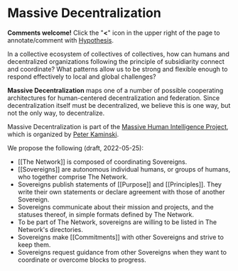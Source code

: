 # Massive Decentralization

**Comments welcome!** Click the "**<**" icon in the upper right of the page to annotate/comment with [Hypothesis](https://hypothes.is/).

In a collective ecosystem of collectives of collectives, how can humans and decentralized organizations following the principle of subsidiarity connect and coordinate?  What patterns allow us to be strong and flexible enough to respond effectively to local and global challenges?

**Massive Decentralization** maps one of a number of possible cooperating architectures for human-centered decentralization and federation. Since decentralization itself must be decentralized, we believe this is one way, but not the only way, to decentralize.

Massive Decentralization is part of the [Massive Human Intelligence Project](https://massivehumanintelligence.org/), which is organized by [Peter Kaminski](mailto:kaminski@istori.com).

We propose the following (draft, 2022-05-25):

- [[The Network]] is composed of coordinating Sovereigns.
- [[Sovereigns]] are autonomous individual humans, or groups of humans, who together comprise The Network.
- Sovereigns publish statements of [[Purpose]] and [[Principles]]. They write their own statements or declare agreement with those of another Sovereign.
- Sovereigns communicate about their mission and projects, and the statuses thereof, in simple formats defined by The Network.
- To be part of The Network, sovereigns are willing to be listed in The Network's directories.
- Sovereigns make [[Commitments]] with other Sovereigns and strive to keep them.
- Sovereigns request guidance from other Sovereigns when they want to coordinate or overcome blocks to progress.